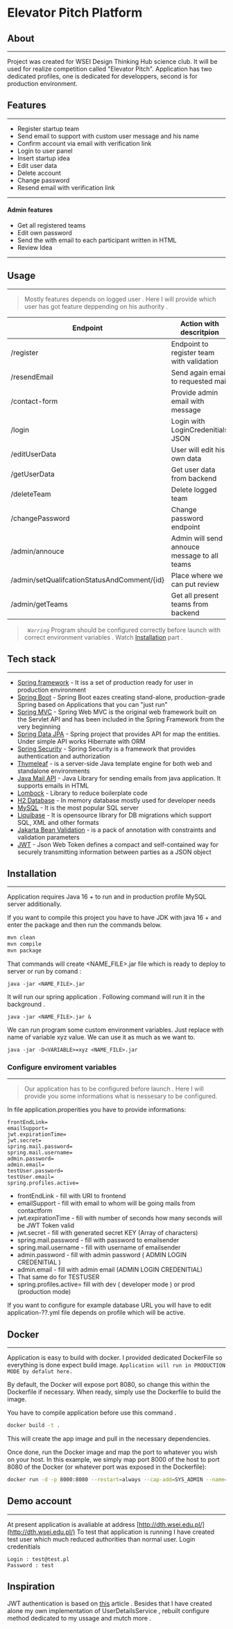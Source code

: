 # Elevator Pitch Platform
## About
---
Project was created for WSEI Design Thinking Hub science club. It will be used for realize competition called "Elevator Pitch". Application has two dedicated profiles, one is dedicated for developpers, second is for production environment. 
 
## Features
 ---
- Register startup team 
- Send email to support with custom user message and his name 
- Confirm account via email with verification link
- Login to user panel 
- Insert startup idea
- Edit user data 
- Delete account
- Change password
- Resend email with verification link
---

#### Admin features
- Get all registered teams
- Edit own password
- Send the with email to each participant written in HTML
- Review Idea
---

## Usage
---
>Mostly features depends on logged user . 
>Here I will provide which user has got feature deppending on his authority .
 
| Endpoint | Action with descritpion |Authority|
|------|------|-----|
|/register|Endpoint to register team with validation|Anybody|
|/resendEmail|Send again email to requested mail|Anybody|
|/contact-form|Provide admin email with message|Anybody|
|/login|Login with LoginCredenitials JSON|Anybody|
|/editUserData|User will edit his own data|User|
|/getUserData|Get user data from backend|Admin,User,Test|
|/deleteTeam|Delete logged team|User|
|/changePassword|Change password endpoint |Admin,User|
|/admin/annouce|Admin will send annouce message to all teams |Admin|
|/admin/setQualifcationStatusAndComment/{id}|Place where we can put review |Admin|
|/admin/getTeams|Get all present teams from backend|Admin|
> *` Warring`*
>Program should be configured correctly before launch with correct environment variables .
>Watch [Installation](#Configure-enviroment-variables) part .

## Tech stack
---
- [Spring framework] - It iss a set of production ready for user in production environment
- [Spring Boot] - Spring Boot eazes creating stand-alone, production-grade Spring based on Applications that you can "just run"
- [Spring MVC] - Spring Web MVC is the original web framework built on the Servlet API and has been included in the Spring Framework from the very beginning
- [Spring Data JPA] - Spring project that provides API for map the entities. Under simple API works Hibernate with ORM 
- [Spring Security] - Spring Security is a framework that provides authentication and authorization
- [Thymeleaf] - is a server-side Java template engine for both web and standalone environments
- [Java Mail API] - Java Library for sending emails from java application. It supports emails in HTML
- [Lombock] - Library to reduce boilerplate code
- [H2 Database] - In memory database mostly used for developer needs
- [MySQL] - It is the most popular SQL server
- [Liquibase] - It is opensource library for DB migrations which support SQL, XML and other formats 
- [Jakarta Bean Validation] - is a pack of annotation with constraints and validation parameters
- [JWT] - Json Web Token defines a compact and self-contained way for securely transmitting information between parties as a JSON object
## Installation
---
Application requires Java 16 + to run and in production profile MySQL server additionally.
 
If you want to compile this project you have to have JDK with java 16 + and enter the package and then run the commands below. 
 
```sh
mvn clean
mvn compile
mvn package
```
That commands will create <NAME_FILE>.jar file which is ready to deploy to server or run by comand : 
```
java -jar <NAME_FILE>.jar
```
It will run our spring application . Following command will run it in the background .
```
java -jar <NAME_FILE>.jar &
```
We can run program some custom environment variables. Just replace <VARIABLE> with name of variable xyz value. We can use it as much as we want to. 
```
java -jar -D<VARIABLE>=xyz <NAME_FILE>.jar
```
### Configure enviroment variables
---
> Our application has to be configured before launch .
> Here I will provide you some informations what is nessesary to be configured.
 
In file application.properities you have to provide informations: 
```
frontEndLink=
emailSupport=
jwt.expirationTime=
jwt.secret=
spring.mail.password=
spring.mail.username=
admin.password=
admin.email=
testUser.password=
testUser.email=
spring.profiles.active=
```
- frontEndLink - fill with URI to frontend 
- emailSupport - fill with email to whom will be going mails from contactform 
- jwt.expirationTime - fill with number of seconds how many seconds will be JWT Token valid 
- jwt.secret - fill with generated secret KEY (Array of characters)
- spring.mail.password - fill with password to emailsender 
- spring.mail.username - fill with username of emailsender
- admin.password - fill with admin password ( ADMIN LOGIN CREDENITIAL )
- admin.email - fill with admin email (ADMIN LOGIN CREDENITIAL) 
- That same do for TESTUSER
- spring.profiles.active= fill with dev ( developer mode ) or prod (production mode)

If you want to configure for example database URL you will have to edit application-??.yml file depends on profile which will be active. 

## Docker
---
Application is easy to build with docker. I provided dedicated DockerFile so everything is done expect build image. `Application will run in PRODUCTION MODE by defalut here.`
 
By default, the Docker will expose port 8080, so change this within the
Dockerfile if necessary. When ready, simply use the Dockerfile to
build the image.
 
You have to compile application before use this command .
```sh
docker build -t .
```
 
This will create the app image and pull in the necessary dependencies.
 
Once done, run the Docker image and map the port to whatever you wish on
your host. In this example, we simply map port 8000 of the host to
port 8080 of the Docker (or whatever port was exposed in the Dockerfile):
 
```sh
docker run -d -p 8000:8080 --restart=always --cap-add=SYS_ADMIN --name=<YOUR_NAME>
```
## Demo account
---
At present application is avaliable at address 
[http://dth.wsei.edu.pl/](http://dth.wsei.edu.pl/)
To test that application is running I have created test user which much reduced authorities than normal user. 
Login credenitials 
```
Login : test@test.pl
Password : test
```

## Inspiration
JWT authentication is based on [this](https://nullpointerexception.pl/spring-security-i-json-web-token/) article . 
Besides that I have created alone my own implementation of UserDetailsService , rebuilt configure method dedicated to my ussage and mutch more . 

[JWT]: <https://jwt.io/introduction>
[Spring framework]: <https://spring.io/projects/spring-framework>
[Spring Boot]:<https://spring.io/projects/spring-boot>
[Spring MVC]:<https://docs.spring.io/spring-framework/docs/3.2.x/spring-framework-reference/html/mvc.html>
[Spring Data JPA]:<https://spring.io/projects/spring-data-jpa>
[Spring Security]:<https://spring.io/projects/spring-security>
[Jakarta Bean Validation]:<https://beanvalidation.org/2.0/spec/>
[Thymeleaf]:<https://www.thymeleaf.org/>
[Java Mail API]:<https://www.oracle.com/java/technologies/javamail-api.html>
[Lombock]:<https://projectlombok.org/>
[H2 Database]:<http://h2database.com/html/main.html>
[MySQL]:<https://www.mysql.com/>
[Liquibase]:<https://www.liquibase.org/>
